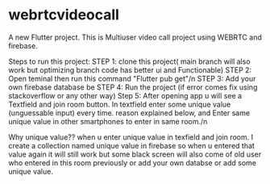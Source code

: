# webrtcvideocall

A new Flutter project.
This is Multiuser video call project using WEBRTC and firebase.

Steps to run this project:
 STEP 1: clone this project( main branch will also work but optimizing branch code has better ui and Functionable)
 STEP 2: Open teminal then run this command "Flutter pub get"/n
 STEP 3: Add your own firebase database be
 STEP 4: Run the project (if error comes fix using stackoverflow or any other way)
 Step 5: After opening app u will see a Textfield and join room button. In textfield enter some unique value (unguessable input) every time.  reason explained below,
and Enter same unique value in other smartphones to enter in same room./n

Why unique value??
  when u enter unique value in texfield and join room. I create a collection named unique value in firebase so when u entered that value again it will still work but some black screen will also come of old user who entered in this room previously or add your own databse or add some unique value.
